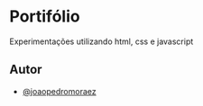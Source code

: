 # Portifólio

Experimentações utilizando html, css e javascript

## Autor

- [@joaopedromoraez](https://github.com/joaopedromoraez)
